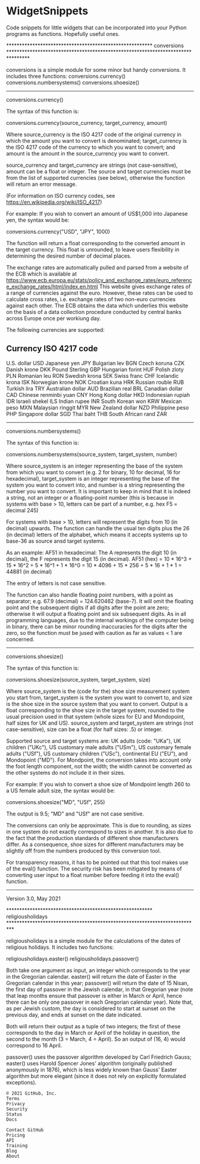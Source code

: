 # WidgetSnippets
Code snippets for little widgets that can be incorporated into your Python programs as functions. Hopefully useful ones.




******************************************************** conversions ********************************************************************************

conversions is a simple module for some minor but handy conversions. It includes three functions:
conversions.currency()
conversions.numbersystems()
conversions.shoesize()

--------------------------------------------------------------------------------------------

conversions.currency()


The syntax of this function is:

conversions.currency(source_currency, target_currency, amount)

Where source_currency is the ISO 4217 code of the original currency in which the amount you want to convert is denominated;
target_currency is the ISO 4217 code of the currency to which you want to convert;
and amount is the amount in the source_currency you want to convert.

source_currency and target_currency are strings (not case-sensitive), amount can be a float or integer.
The source and target currencies must be from the list of supported currencies (see below), otherwise the function will return an error message.

(For information on ISO currency codes, see https://en.wikipedia.org/wiki/ISO_4217)

For example: If you wish to convert an amount of US$1,000 into Japanese yen, the syntax would be:

conversions.currency("USD", "JPY", 1000)

The function will return a float corresponding to the converted amount in the target currency. This float is unrounded, to leave users 
flexibility in determining the desired number of decimal places.

The exchange rates are automatically pulled and parsed from a website of the ECB which is available at
https://www.ecb.europa.eu/stats/policy_and_exchange_rates/euro_reference_exchange_rates/html/index.en.html
This website gives exchange rates of a range of currencies against the euro. However, these rates can be used to calculate cross rates,
i.e. exchange rates of two non-euro currencies against each other. The ECB obtains the data which underlies this website on the basis of 
a data collection procedure conducted by central banks across Europe once per workiung day.

The following currencies are supported:

Currency		ISO 4217 code
-------------------------------
U.S. dollar		USD
Japanese yen		JPY
Bulgarian lev		BGN
Czech koruna		CZK
Danish krone		DKK
Pound Sterling		GBP
Hungarian forint	HUF
Polish zloty		PLN
Romanian leu		RON
Swedish krona		SEK
Swiss franc		CHF
Icelandic krona		ISK
Norwegian krone		NOK
Croatian kuna		HRK
Russian rouble		RUB
Turkish lira		TRY
Australian dollar	AUD
Brazilian real		BRL
Canadian dollar		CAD
Chinese renminbi yuan	CNY
Hong Kong dollar	HKD
Indonesian rupiah	IDR
Israeli shekel		ILS
Indian rupee		INR
South Korean won	KRW
Mexican peso		MXN
Malaysian ringgit	MYR
New Zealand dollar	NZD
Philippine peso		PHP
Singapore dollar	SGD
Thai baht		THB
South African rand	ZAR


--------------------------------------------------------------------------------------------

conversions.numbersystems()


The syntax of this function is:

conversions.numbersystems(source_system, target_system, number)

Where source_system is an integer representing the base of the system from which you want to convert (e.g. 2 for binary, 10 for decimal, 16 for hexadecimal),
target_system is an integer representing the base of the system you want to convert into,
and number is a string representing the number you want to convert. It is important to keep in mind that it is indeed a string, not an integer or a floating-point number (this is because in systems with base > 10, letters can be part of a number, e.g. hex F5 = decimal 245)

For systems with base > 10, letters will represent the digits from 10 (in decimal) upwards. The function can handle the usual ten digits plus the 26 (in decimal) letters of the alphabet, which means it accepts systems up to base-36 as source ansd target systems.

As an example: AF51 in hexadecimal: The A represents the digit 10 (in decimal), the F represents the digit 15 (in decimal).
AF51 (hex) = 10 * 16^3 + 15 * 16^2 + 5 * 16^1 + 1 * 16^0 = 10 * 4096 + 15 * 256 + 5 * 16 + 1 * 1 = 44881 (in decimal)

The entry of letters is not case sensitive.

The function can also handle floating point numbers, with a point as separator; e.g. 67.9 (decimal) = 124.620462 (base-7). It will omit the floating point and the subsequent digits if all digits after the point are zero; otherwise it will output a floating point and six subsequent digits. As in all programming languages, due to the internal workings of the computer being in binary, there can be minor rounding inaccuracies for the digits after the zero, so the function must be jused with caution as far as values < 1 are concerned.


--------------------------------------------------------------------------------------------

conversions.shoesize()


The syntax of this function is:

conversions.shoesize(source_system, target_system, size)

Where source_system is the (code for the) shoe size measurement system you start from, target_system is the system you want to convert to, and size is the shoe size in the source system that you want to convert. Output is a float corresponding to the shoe size in the target system, rounded to the usual precision used in that system (whole sizes for EU and Mondopoint, half sizes for UK and US). source_system and target_system are strings (not case-sensitive), size can be a float (for half sizes: .5) or integer.

Supported source and target systems are: UK adults (code: "UKa"), UK children ("UKc"), US customary male adults ("USm"), US customary female adults ("USf"), US customary children ("USc"), continental EU ("EU"), and Mondopoint ("MD"). For Mondpoint, the conversion takes into account only the foot length component, not the width; the width cannot be converted as the other systems do not include it in their sizes.

For example: If you wish to convert a shoe size of Mondpoint length 260 to a US female adult size, the syntax would be:

conversions.shoesize("MD", "USf", 255)

The output is 9.5; "MD" and "USf" are not case senitive.

The conversions can only be approximate. This is due to rounding, as sizes in one system do not exactly correspond to sizes in another. It is also due to the fact that the production standards of different shoe manufacturers differ. As a consequence, shoe sizes for different manufacturers may be slightly off from the numbers produced by this conversion tool.

For transparency reasons, it has to be pointed out that this tool makes use of the eval() function. The security risk has been mitigated by means of converting user input to a float number before feeding it into the eval() function.

--------------------------------------------------------------------------------------------

Version 3.0, May 2021



******************************************************** religiousholidays **************************************************************************

religiousholidays is a simple module for the calculations of the dates of religious holidays. It includes two functions:

religiousholidays.easter()
religiousholidays.passover()

Both take one argument as input, an integer which corresponds to the year in the Gregorian calendar. easter() will return the date of Easter in the Gregorian calendar in this year; passover() will return the date of 15 Nisan, the first day of passover in the Jewish calendar, in that Gregorian year (note that leap months ensure that passover is either in March or April, hence there can be only one passover in each Gregorian calendar year). Note that, as per Jewish custom, the day is considered to start at sunset on the previous day, and ends at sunset on the date indicated.

Both will return their output as a tuple of two integers; the first of these corresponds to the day in March or April of the holiday in question, the second to the month (3 = March, 4 = April). So an output of (16, 4) would correspond to 16 April.

passover() uses the passover algorithm developed by Carl Friedrich Gauss; easter() uses Harold Spencer Jones' algorithm (originally published anonymously in 1876), which is less widely known than Gauss' Easter algorithm but more elegant (since it does not rely on explicitly formulated exceptions). 



    © 2021 GitHub, Inc.
    Terms
    Privacy
    Security
    Status
    Docs

    Contact GitHub
    Pricing
    API
    Training
    Blog
    About



